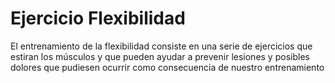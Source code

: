 # Ejercicio Flexibilidad
El entrenamiento de la flexibilidad consiste en una serie de ejercicios que estiran los músculos y que pueden ayudar a prevenir lesiones y posibles dolores que pudiesen ocurrir como consecuencia de nuestro entrenamiento